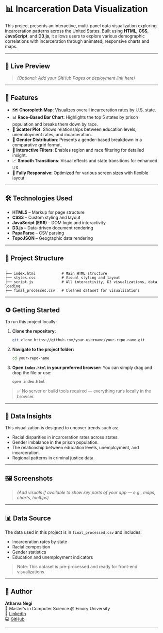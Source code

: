 # 📊 Incarceration Data Visualization

This project presents an interactive, multi-panel data visualization exploring incarceration patterns across the United States. Built using **HTML**, **CSS**, **JavaScript**, and **D3.js**, it allows users to explore various demographic correlations with incarceration through animated, responsive charts and maps.

---

## 🚀 Live Preview

> *(Optional: Add your GitHub Pages or deployment link here)*

---

## 🧩 Features

- 🗺️ **Choropleth Map**: Visualizes overall incarceration rates by U.S. state.
- 📊 **Race-Based Bar Chart**: Highlights the top 5 states by prison population and breaks them down by race.
- 🔄 **Scatter Plot**: Shows relationships between education levels, unemployment rates, and incarceration.
- 🚻 **Gender Distribution**: Presents a gender-based breakdown in a comparative grid format.
- 🎯 **Interactive Filters**: Enables region and race filtering for detailed insight.
- 📈 **Smooth Transitions**: Visual effects and state transitions for enhanced UX.
- 📱 **Fully Responsive**: Optimized for various screen sizes with flexible layout.

---

## 🛠️ Technologies Used

- **HTML5** – Markup for page structure  
- **CSS3** – Custom styling and layout  
- **JavaScript (ES6)** – DOM logic and interactivity  
- **D3.js** – Data-driven document rendering  
- **PapaParse** – CSV parsing  
- **TopoJSON** – Geographic data rendering  

---

## 📁 Project Structure

```
.
├── index.html            # Main HTML structure
├── styles.css            # Visual styling and layout
├── script.js             # All interactivity, D3 visualizations, data loading
├── final_processed.csv   # Cleaned dataset for visualizations
```

---

## ⚙️ Getting Started

To run this project locally:

1. **Clone the repository:**
   ```bash
   git clone https://github.com/your-username/your-repo-name.git
   ```

2. **Navigate to the project folder:**
   ```bash
   cd your-repo-name
   ```

3. **Open `index.html` in your preferred browser:**
   You can simply drag and drop the file or use:
   ```bash
   open index.html
   ```

> ✅ No server or build tools required — everything runs locally in the browser.

---

## 🧠 Data Insights

This visualization is designed to uncover trends such as:
- Racial disparities in incarceration rates across states.
- Gender imbalance in the prison population.
- The relationship between education levels, unemployment, and incarceration.
- Regional patterns in criminal justice data.

---

## 🖼️ Screenshots

> *(Add visuals if available to show key parts of your app — e.g., maps, charts, tooltips)*

---

## 📊 Data Source

The data used in this project is in `final_processed.csv` and includes:
- Incarceration rates by state
- Racial composition
- Gender statistics
- Education and unemployment indicators

> Note: This dataset is pre-processed and ready for front-end visualizations.

---

## 👤 Author

**Atharva Negi**  
📍 Master’s in Computer Science @ Emory University  
🔗 [LinkedIn](https://linkedin.com/in/atharvanegi232)  
💻 [GitHub](https://github.com/atharvanegi232)

---
